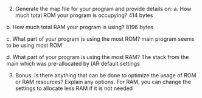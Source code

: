 2. Generate the map file for your program and provide details on:
a. How much total ROM your program is occupying?
414 bytes

b. How much total RAM your program is using?
8196 bytes

c. What part of your program is using the most ROM?
main program seems to be using most ROM

d. What part of your program is using the most RAM?
The stack from the main which was pre-allocated by IAR default settings

3. Bonus: Is there anything that can be done to optimize the usage of ROM or RAM resources? Explain any options.
For RAM, you can change the settings to allocate less RAM if it is not needed
